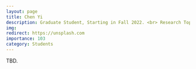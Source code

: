 ```yaml
---
layout: page
title: Chen Yi
description: Graduate Student, Starting in Fall 2022. <br> Research Topic&#58; Graph Neural Network.
img:
redirect: https://unsplash.com
importance: 103
category: Students
---
```


TBD.

